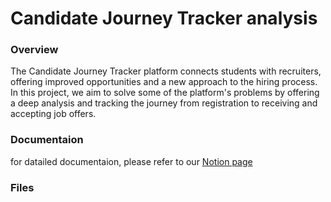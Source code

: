 # Candidate Journey Tracker analysis
### Overview
The Candidate Journey Tracker platform connects students with recruiters, offering improved opportunities and a new approach to the hiring process. In this project, we aim to solve some of the platform's problems by offering a deep analysis and tracking the journey from registration to receiving and accepting job offers.

### Documentaion
for datailed documentaion, please refer to our [Notion page]()

### Files
